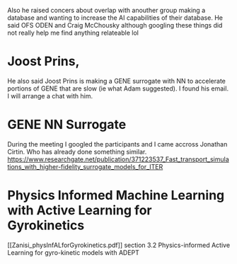 Also he raised concers about overlap with anouther group making a database and wanting to increase the AI capabilities of their database. He said OFS ODEN and Craig McChousky although googling these things did not really help me find anything relateable lol 

# Joost Prins, 
He also said Joost Prins is making a GENE surrogate with NN to accelerate portions of GENE that are slow (ie what Adam suggested). I found his email. I will arrange a chat with him.  

# GENE NN Surrogate
During the meeting I googled the participants and I came accross Jonathan Cirtin. Who has already done something similar. 
https://www.researchgate.net/publication/371223537_Fast_transport_simulations_with_higher-fidelity_surrogate_models_for_ITER

# Physics Informed Machine Learning with Active Learning for Gyrokinetics
[[Zanisi_physInfALforGyrokinetics.pdf]]
section 3.2 Physics-informed Active Learning for gyro-kinetic models with ADEPT
